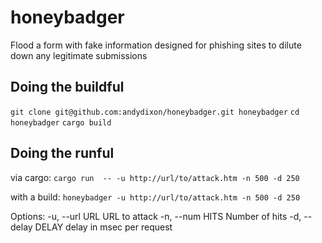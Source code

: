 # honeybadger

Flood a form with fake information designed for phishing sites to dilute down any legitimate submissions

## Doing the buildful

`git clone git@github.com:andydixon/honeybadger.git honeybadger`
`cd honeybadger`
`cargo build`

## Doing the runful

via cargo:
`cargo run  -- -u http://url/to/attack.htm -n 500 -d 250`

with a build:
`honeybadger -u http://url/to/attack.htm -n 500 -d 250`

Options:
    -u, --url URL       URL to attack
    -n, --num HITS      Number of hits
    -d, --delay DELAY   delay in msec per request
